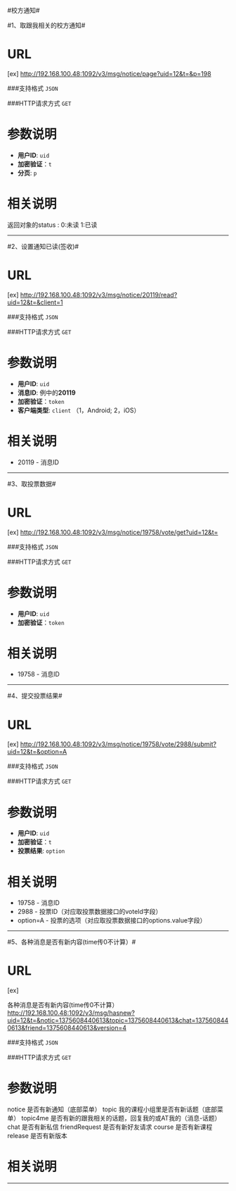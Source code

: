 #校方通知#

#1、取跟我相关的校方通知#

URL
====
[ex] http://192.168.100.48:1092/v3/msg/notice/page?uid=12&t=&p=198

###支持格式 `JSON`

###HTTP请求方式 `GET`

参数说明
====

+ **用户ID**: `uid` 
+ **加密验证**：`t`  
+ **分页**: `p`

相关说明
===
返回对象的status : 0:未读 1:已读

******

#2、设置通知已读(签收)#

URL
====
[ex] http://192.168.100.48:1092/v3/msg/notice/20119/read?uid=12&t=&client=1

###支持格式 `JSON`

###HTTP请求方式 `GET`

参数说明
====

+ **用户ID**: `uid` 
+ **消息ID**: 例中的**20119**
+ **加密验证**：`token`  
+ **客户端类型**: `client`  （1，Android; 2，iOS）

相关说明
===
+ 20119 - 消息ID

******

#3、取投票数据#

URL
====
[ex] http://192.168.100.48:1092/v3/msg/notice/19758/vote/get?uid=12&t=

###支持格式 `JSON`

###HTTP请求方式 `GET`

参数说明
====

+ **用户ID**: `uid` 
+ **加密验证**：`token`  

相关说明
===
+ 19758 - 消息ID

******

#4、提交投票结果#

URL
====
[ex] http://192.168.100.48:1092/v3/msg/notice/19758/vote/2988/submit?uid=12&t=&option=A

###支持格式 `JSON`

###HTTP请求方式 `GET`

参数说明
====

+ **用户ID**: `uid` 
+ **加密验证**：`t`  
+ **投票结果**: `option`

相关说明
===
+ 19758 - 消息ID
+ 2988 - 投票ID（对应取投票数据接口的voteId字段）
+ option=A - 投票的选项（对应取投票数据接口的options.value字段）

******

#5、各种消息是否有新内容(time传0不计算）#

URL
====
[ex] 

各种消息是否有新内容(time传0不计算）
http://192.168.100.48:1092/v3/msg/hasnew?uid=12&t=&notic=1375608440613&topic=1375608440613&chat=1375608440613&friend=1375608440613&version=4

###支持格式 `JSON`

###HTTP请求方式 `GET`

参数说明
====
notice 是否有新通知（底部菜单）
topic 我的课程小组里是否有新话题（底部菜单）
topic4me 是否有新的跟我相关的话题，回复我的或AT我的（消息-话题）
chat 是否有新私信
friendRequest 是否有新好友请求
course 是否有新课程
release 是否有新版本

相关说明
===


******
